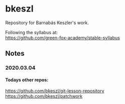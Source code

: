 # bkeszl
Repository for Barnabás Keszler's work.  
  
Following the syllabus at:  
https://github.com/green-fox-academy/stable-syllabus  
## Notes
### 2020.03.04
#### Todays other repos:
https://github.com/bkeszl/git-lesson-repository  
https://github.com/bkeszl/patchwork 
